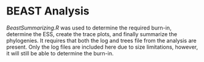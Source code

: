 # BEAST Analysis

_BeastSummarizing.R_ was used to determine the required burn-in, determine the ESS, create the trace plots, and finally summarize the phylogenies. It requires that both the log and trees file from the analysis are present. Only the log files are included here due to size limitations, however, it will still be able to determine the burn-in.
